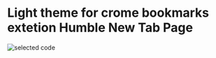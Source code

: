 # Light theme for crome bookmarks extetion Humble New Tab Page
 <img src="/chrome_xCIQojh3AU.png" alt="selected code" title="select code" style="max-width:100%; margin-top:20px; margin-bottom:60px; display:block">